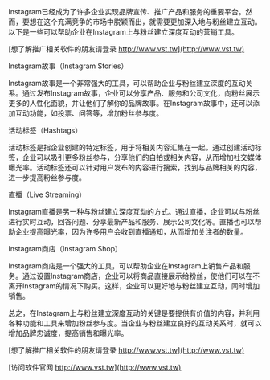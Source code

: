 Instagram已经成为了许多企业实现品牌宣传、推广产品和服务的重要平台。然而，要想在这个充满竞争的市场中脱颖而出，就需要更加深入地与粉丝建立互动。以下是一些可以帮助企业在Instagram上与粉丝建立深度互动的营销工具。

[想了解推广相关软件的朋友请登录 http://www.vst.tw](http://www.vst.tw)

Instagram故事（Instagram Stories）

Instagram故事是一个非常强大的工具，可以帮助企业与粉丝建立深度的互动关系。通过发布Instagram故事，企业可以分享产品、服务和公司文化，向粉丝展示更多的人性化面貌，并让他们了解你的品牌故事。在Instagram故事中，还可以添加互动功能，如投票、问答等，增加粉丝参与度。

活动标签（Hashtags）

活动标签是指企业创建的特定标签，用于将相关内容汇集在一起。通过创建活动标签，企业可以吸引更多粉丝参与，分享他们的自拍或相关内容，从而增加社交媒体曝光率。活动标签还可以针对用户发布的内容进行搜索，找到与品牌相关的内容，进一步提高粉丝参与度。

直播（Live Streaming）

Instagram直播是另一种与粉丝建立深度互动的方式。通过直播，企业可以与粉丝进行实时互动，回答问题、分享最新产品和服务、展示公司文化等。直播也可以帮助企业提高曝光率，因为许多用户会收到直播通知，从而增加关注者的数量。

Instagram商店（Instagram Shop）

Instagram商店是一个强大的工具，可以帮助企业在Instagram上销售产品和服务。通过设置Instagram商店，企业可以将商品直接展示给粉丝，使他们可以在不离开Instagram的情况下购买。这样，企业可以更好地与粉丝建立互动，同时增加销售。

总之，在Instagram上与粉丝建立深度互动的关键是要提供有价值的内容，并利用各种功能和工具来增加粉丝参与度。当企业与粉丝建立良好的互动关系时，就可以增加品牌忠诚度，提高销售和曝光率。

[想了解推广相关软件的朋友请登录 http://www.vst.tw](http://www.vst.tw)


[访问软件官网 http://www.vst.tw](http://www.vst.tw)
